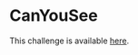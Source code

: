 # CanYouSee

This challenge is available [here](https://play.picoctf.org/practice/challenge/408?category=4&page=1&solved=1).

